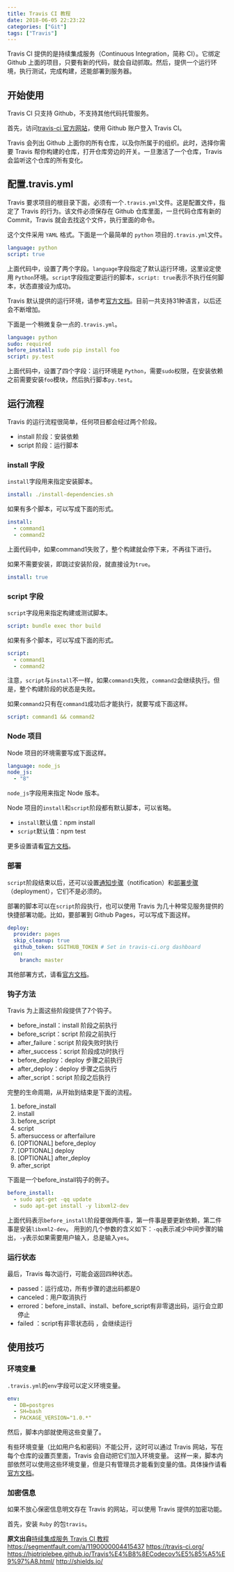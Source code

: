 ```yaml
---
title: Travis CI 教程
date: 2018-06-05 22:23:22
categories: ["Git"]
tags: ["Travis"]
---
```


Travis CI 提供的是持续集成服务（Continuous Integration，简称 CI）。它绑定 Github 上面的项目，只要有新的代码，就会自动抓取。然后，提供一个运行环境，执行测试，完成构建，还能部署到服务器。

<!-- more -->

## 开始使用

Travis CI 只支持 Github，不支持其他代码托管服务。

首先，访问[travis-ci 官方网站](https://travis-ci.org/)，使用 Github 账户登入 Travis CI。

Travis 会列出 Github 上面你的所有仓库，以及你所属于的组织。此时，选择你需要 Travis 帮你构建的仓库，打开仓库旁边的开关。一旦激活了一个仓库，Travis 会监听这个仓库的所有变化。

## 配置.travis.yml

Travis 要求项目的根目录下面，必须有一个`.travis.yml`文件。这是配置文件，指定了 Travis 的行为。该文件必须保存在 Github 仓库里面，一旦代码仓库有新的 Commit，Travis 就会去找这个文件，执行里面的命令。

这个文件采用 `YAML` 格式。下面是一个最简单的 `python` 项目的`.travis.yml`文件。

```yml
language: python
script: true
```

上面代码中，设置了两个字段。`language`字段指定了默认运行环境，这里设定使用 `Python`环境。`script`字段指定要运行的脚本，`script: true`表示不执行任何脚本，状态直接设为成功。

Travis 默认提供的运行环境，请参考[官方文档](https://docs.travis-ci.com/user/languages)。目前一共支持31种语言，以后还会不断增加。

下面是一个稍微复杂一点的`.travis.yml`。

```yml
language: python
sudo: required
before_install: sudo pip install foo
script: py.test
```

上面代码中，设置了四个字段：运行环境是 `Python`，需要`sudo`权限，在安装依赖之前需要安装`foo`模块，然后执行脚本`py.test`。

## 运行流程
Travis 的运行流程很简单，任何项目都会经过两个阶段。
- install 阶段：安装依赖
- script 阶段：运行脚本

### install 字段

`install`字段用来指定安装脚本。
```yml
install: ./install-dependencies.sh
```
如果有多个脚本，可以写成下面的形式。
```yml
install:
  - command1
  - command2
```

上面代码中，如果command1失败了，整个构建就会停下来，不再往下进行。

如果不需要安装，即跳过安装阶段，就直接设为`true`。
```yml
install: true
```

### script 字段
`script`字段用来指定构建或测试脚本。
```yml
script: bundle exec thor build
```
如果有多个脚本，可以写成下面的形式。
```yml
script:
  - command1
  - command2
```
注意，`script`与`install`不一样，如果`command1`失败，`command2`会继续执行。但是，整个构建阶段的状态是失败。

如果`command2`只有在`command1`成功后才能执行，就要写成下面这样。
```yml
script: command1 && command2
```

### Node 项目
Node 项目的环境需要写成下面这样。
```yml
language: node_js
node_js:
  - "8"
```
`node_js`字段用来指定 Node 版本。

Node 项目的`install`和`script`阶段都有默认脚本，可以省略。
- `install`默认值：npm install
- `script`默认值：npm test

更多设置请看[官方文档](https://docs.travis-ci.com/user/languages/javascript-with-nodejs/)。

### 部署
`script`阶段结束以后，还可以设置[通知步骤](https://docs.travis-ci.com/user/notifications/)（notification）和[部署步骤](https://docs.travis-ci.com/user/deployment/)（deployment），它们不是必须的。

部署的脚本可以在`script`阶段执行，也可以使用 Travis 为几十种常见服务提供的快捷部署功能。比如，要部署到 Github Pages，可以写成下面这样。
```yml
deploy:
  provider: pages
  skip_cleanup: true
  github_token: $GITHUB_TOKEN # Set in travis-ci.org dashboard
  on:
    branch: master
```

其他部署方式，请看[官方文档](https://docs.travis-ci.com/user/deployment/)。

### 钩子方法
Travis 为上面这些阶段提供了7个钩子。

- before_install：install 阶段之前执行
- before_script：script 阶段之前执行
- after_failure：script 阶段失败时执行
- after_success：script 阶段成功时执行
- before_deploy：deploy 步骤之前执行
- after_deploy：deploy 步骤之后执行
- after_script：script 阶段之后执行

完整的生命周期，从开始到结束是下面的流程。
1. before_install
2. install
3. before_script
4. script
5. aftersuccess or afterfailure
6. [OPTIONAL] before_deploy
7. [OPTIONAL] deploy
8. [OPTIONAL] after_deploy
9. after_script

下面是一个before_install钩子的例子。
```yml
before_install:
  - sudo apt-get -qq update
  - sudo apt-get install -y libxml2-dev
```
上面代码表示`before_install`阶段要做两件事，第一件事是要更新依赖，第二件事是安装`libxml2-dev`。
用到的几个参数的含义如下：`-qq`表示减少中间步骤的输出，`-y`表示如果需要用户输入，总是输入`yes`。

### 运行状态
最后，Travis 每次运行，可能会返回四种状态。

- passed：运行成功，所有步骤的退出码都是0
- canceled：用户取消执行
- errored：before_install、install、before_script有非零退出码，运行会立即停止
- failed ：script有非零状态码 ，会继续运行

## 使用技巧

### 环境变量
`.travis.yml`的`env`字段可以定义环境变量。
```yml
env:
  - DB=postgres
  - SH=bash
  - PACKAGE_VERSION="1.0.*"
```
然后，脚本内部就使用这些变量了。

有些环境变量（比如用户名和密码）不能公开，这时可以通过 Travis 网站，写在每个仓库的设置页里面，Travis 会自动把它们加入环境变量。
这样一来，脚本内部依然可以使用这些环境变量，但是只有管理员才能看到变量的值。具体操作请看[官方文档](https://docs.travis-ci.com/user/environment-variables)。

### 加密信息
如果不放心保密信息明文存在 Travis 的网站，可以使用 Travis 提供的加密功能。

首先，安装 `Ruby` 的包`travis`。

**原文出自**[持续集成服务 Travis CI 教程](http://www.ruanyifeng.com/blog/2017/12/travis_ci_tutorial.html)
https://segmentfault.com/a/1190000004415437
https://travis-ci.org/
https://hjptriplebee.github.io/Travis%E4%B8%8ECodecov%E5%85%A5%E9%97%A8.html/
http://shields.io/